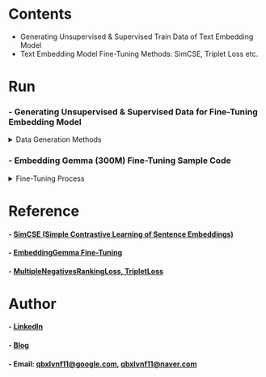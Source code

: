 Contents
=============

* Generating Unsupervised & Supervised Train Data of Text Embedding Model
* Text Embedding Model Fine-Tuning Methods: SimCSE, Triplet Loss etc.

Run
=============

### - Generating Unsupervised & Supervised Data for Fine-Tuning Embedding Model

<details>
<summary>Data Generation Methods</summary>

  * Data Generation Scripts
    * This repository contains scripts for generating training datasets.
    * Each script creates both unsupervised samples and supervised samples (anchor, positive, negative) from an input CSV file.
    * They differ in how they construct anchor–positive–negative pairs, how the data is split, and how negatives are sampled.
   
  1. [Baseline](gen_data/text_embedder_fine_tuning_data_gen_basic.py)

  * Unsupervised learning data: converting all columns in a row to a text
  * Mapping method of supervised learning data:
    * For each anchor, create anchor–positive pairs (number of positive columns pairs) using each positive column.
    * Attach one random negative to each pair.

```
python gen_data/text_embedder_fine_tuning_data_gen_basic.py --data_path {csv data path} --encoding {encoding} --desc_col {anchor column} --category_col {hard negative column} --positive_cols {positive column1, ...} --output_unsupervised {unsupervised train data save path} --output_supervised {supervised train data save path}
```

  2. [Domainwise Version](gen_data/ text_embedder_fine_tuning_data_gen_domainwise.py)

  * Same as baseline, but with domain-based data separation. (Each domain gets its own dataset file.)

```
python gen_data/text_embedder_fine_tuning_data_gen_domainwise.py --data_path {csv data path} --encoding {encoding} --desc_col {anchor column} --category_col {hard negative column} --positive_cols {positive column1, ...} ----domain_col {domain column} --output_dir {unsupervised, supervised train data save folder path}
```

  3. [Multi-Negative with Positive Fusion Version](gen_data/text_embedder_fine_tuning_data_gen_fusion_multineg.py)

  * Unsupervised learning data: converting all columns in a row to a text
  * Mapping method of supervised learning data:
    * All positive values are fused into a single string
      * E.g. "pos column1: xxx, pos column2: yyy, ..."
  * For each anchor, attach multiple hard negatives (default: 5).
  * One row per anchor

```
python gen_data/text_embedder_fine_tuning_data_gen_fusion_multineg.py --data_path {csv data path} --encoding {encoding} --desc_col {anchor column} --category_col {hard negative column} --positive_cols {positive column1, ...} ----domain_col {domain column} --output_dir {unsupervised, supervised train data save folder path} --num_negatives {num of negatives}
```

</details>

### - Embedding Gemma (300M) Fine-Tuning Sample Code

<details>
<summary>Fine-Tuning Process</summary>

* Run env

```
conda create --name gemma-embedding python=3.10 -y
conda info --envs
conda activate gemma-embedding
pip install --pre torch torchvision torchaudio --index-url https://download.pytorch.org/whl/nightly/cu121
pip install -r embedding_gemma_requirements.txt
pip install --upgrade accelerate transformers
```

* Fine-tuning
  * enter the Huggingface Token (huggingface_token) in the '.env'

```
export CUDA_VISIBLE_DEVICES=0
python embedding_gemma_fine_tuning_test.py
```

* Results

```
- Query: I want to start a tax-free installment investment, what should I do?
Document: Opening a NISA Account -> 🤖 Score: 0.403728
Document: Opening a Regular Savings Account -> 🤖 Score: 0.329424
Document: Home Loan Application Guide -> 🤖 Score: 0.108175
```

</details>

Reference
=============

#### - [SimCSE (Simple Contrastive Learning of Sentence Embeddings)](https://aclanthology.org/2021.emnlp-main.552) 

#### - [EmbeddingGemma Fine-Tuning](https://ai.google.dev/gemma/docs/embeddinggemma/fine-tuning-embeddinggemma-with-sentence-transformers?hl=ko) 

#### - [MultipleNegativesRankingLoss, TripletLoss](https://blog.naver.com/qbxlvnf11/224034908636) 


Author
=============

#### - [LinkedIn](https://www.linkedin.com/in/taeyong-kong-016bb2154)

#### - [Blog](https://blog.naver.com/qbxlvnf11)

#### - Email: qbxlvnf11@google.com, qbxlvnf11@naver.com

